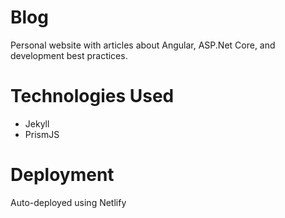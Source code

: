 # Blog
Personal website with articles about Angular, ASP.Net Core, and development best practices.

# Technologies Used

* Jekyll
* PrismJS

# Deployment
Auto-deployed using Netlify
